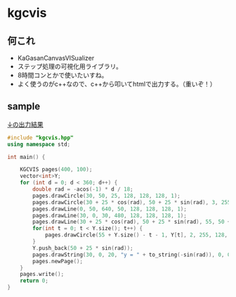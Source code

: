 # kgcvis
## 何これ
- KaGasanCanvasVISualizer
- ステップ処理の可視化用ライブラリ。
- 8時間コンとかで使いたいすね。
- よく使うのがc++なので、c++から叩いてhtmlで出力する。（重いぞ！）
## sample
[↓の出力結果](https://kagasan.github.io/kgcvis/result.html)

```cpp
#include "kgcvis.hpp"
using namespace std;

int main() {

    KGCVIS pages(400, 100);
    vector<int>Y;
    for (int d = 0; d < 360; d++) {
        double rad = -acos(-1) * d / 18;
        pages.drawCircle(30, 50, 25, 128, 128, 128, 1);
        pages.drawCircle(30 + 25 * cos(rad), 50 + 25 * sin(rad), 3, 255, 0, 0, -1);
        pages.drawLine(0, 50, 640, 50, 128, 128, 128, 1);
        pages.drawLine(30, 0, 30, 480, 128, 128, 128, 1);
        pages.drawLine(30 + 25 * cos(rad), 50 + 25 * sin(rad), 55, 50 + 25 * sin(rad), 255, 128, 128, 1);
        for(int t = 0; t < Y.size(); t++) {
            pages.drawCircle(55 + Y.size() - t - 1, Y[t], 2, 255, 128, 128, -1);
        }
        Y.push_back(50 + 25 * sin(rad));
        pages.drawString(30, 0, 20, "y = " + to_string(-sin(rad)), 0, 0, 0);
        pages.newPage();
    }
    pages.write();
    return 0;
}
```
